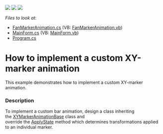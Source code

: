 <!-- default badges list -->
![](https://img.shields.io/endpoint?url=https://codecentral.devexpress.com/api/v1/VersionRange/128574846/22.2.2%2B)
[![](https://img.shields.io/badge/Open_in_DevExpress_Support_Center-FF7200?style=flat-square&logo=DevExpress&logoColor=white)](https://supportcenter.devexpress.com/ticket/details/T430144)
[![](https://img.shields.io/badge/📖_How_to_use_DevExpress_Examples-e9f6fc?style=flat-square)](https://docs.devexpress.com/GeneralInformation/403183)
<!-- default badges end -->
<!-- default file list -->
*Files to look at*:

* [FanMarkerAnimation.cs](./CS/AnimationExample/FanMarkerAnimation.cs) (VB: [FanMarkerAnimation.vb](./VB/AnimationExample/FanMarkerAnimation.vb))
* [MainForm.cs](./CS/AnimationExample/MainForm.cs) (VB: [MainForm.vb](./VB/AnimationExample/MainForm.vb))
* [Program.cs](./CS/AnimationExample/Program.cs)
<!-- default file list end -->
# How to implement a custom XY-marker animation


This example demonstrates how to implement a custom XY-marker animation.


<h3>Description</h3>

To implement a custom bar animation, design a class inheriting the&nbsp;<a href="https://documentation.devexpress.com/#CoreLibraries/clsDevExpressXtraChartsXYMarkerAnimationBasetopic">XYMarkerAnimationBase</a>&nbsp;class and override&nbsp;the&nbsp;<a href="https://documentation.devexpress.com/#CoreLibraries/DevExpressXtraChartsXYMarkerAnimationBase_ApplyStatetopic">ApplyState</a>&nbsp;method&nbsp;which determines transformations applied to an individual marker.

<br/>


